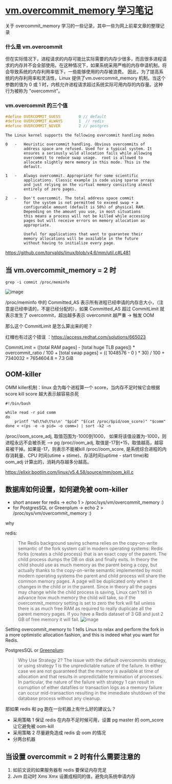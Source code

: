 # [vm.overcommit_memory 学习笔记](https://github.com/yihong0618/gitblog/issues/261)

关于 overcommit_memory 学习的一些记录，其中一些为网上前辈文章的整理记录

### 什么是 vm.overcommit 

但在实际情况下，进程请求的内存可能比实际需要的内存少很多，而且很多进程请求的内存并不会全部使用。在这种情况下，如果系统采用严格的内存申请机制，将会导致系统的内存利用率低下，一些能够使用的内存被浪费。
因此，为了提高系统的内存利用率和灵活性，Linux 提供了vm.overcommit_memory 机制。当这个参数的值为 0 或 1 时，内核允许进程请求超过系统实际可用内存的内存量。这种行为被称为 "overcommit"。


### vm.overcommit 的三个值

```c
#define OVERCOMMIT_GUESS        0 // default
#define OVERCOMMIT_ALWAYS       1  // redis
#define OVERCOMMIT_NEVER        2 // postgres
```

```
The Linux kernel supports the following overcommit handling modes

0	-	Heuristic overcommit handling. Obvious overcommits of
		address space are refused. Used for a typical system. It
		ensures a seriously wild allocation fails while allowing
		overcommit to reduce swap usage.  root is allowed to 
		allocate slightly more memory in this mode. This is the 
		default.

1	-	Always overcommit. Appropriate for some scientific
		applications. Classic example is code using sparse arrays
		and just relying on the virtual memory consisting almost
		entirely of zero pages.

2	-	Don't overcommit. The total address space commit
		for the system is not permitted to exceed swap + a
		configurable amount (default is 50%) of physical RAM.
		Depending on the amount you use, in most situations
		this means a process will not be killed while accessing
		pages but will receive errors on memory allocation as
		appropriate.

		Useful for applications that want to guarantee their
		memory allocations will be available in the future
		without having to initialize every page.
```

https://github.com/torvalds/linux/blob/v4.6/mm/util.c#L481

## 当 vm.overcommit_memory = 2 时

```console
grep -i commit /proc/meminfo
```
![image](https://user-images.githubusercontent.com/15976103/231321120-e77b8fb6-db53-4537-a470-4ffb8bf86073.png)

/proc/meminfo 中的 Committed_AS 表示所有进程已经申请的内存总大小，（注意是已经申请的，不是已经分配的），如果 Committed_AS 超过 CommitLimit 就表示发生了 overcommit，超出越多表示 overcommit 越严重 -> 触发 OOM
 
那么这个 CommitLimit 是怎么算出来的呢？

红帽也有过这个错误 ：https://access.redhat.com/solutions/665023

CommitLimit = ([total RAM pages] - [total huge TLB pages]) * overcommit_ratio / 100 + [total swap pages]
            = (( 1048576 - 0 ) * 30) / 100 + 7340032
            =  7654604.8
            =  7.3 GiB

## OOM-killer

OMM killer机制：linux 会为每个进程算一个 score，当内存不足时候它会根据 score kill
score 越大表示越容易杀死
```shell
#!/bin/bash

while read -r pid comm
do
    printf '%d\t%d\t%s\n' "$pid" "$(cat /proc/$pid/oom_score)" "$comm"
done < <(ps -e -o pid= -o comm=) | sort -k2 -n
```

/proc/<pid>/oom_score_adj, 取值范围为-1000到1000， 如果将该值设置为-1000，则进程永远不会被杀死 --> pg
/proc/<pid>/oom_adj, 取值是-17到+15，取值越高，越容易被干掉。如果是-17，则表示不能被kill
/proc/<pid>/oom_score, 是系统综合进程的内存消耗量、CPU 时间(utime + stime)、存活时间(uptime - start time)和 oom_adj 计算出的，消耗内存越多分越高。


https://elixir.bootlin.com/linux/v5.4.58/source/mm/oom_kill.c


## 数据库如何设置，如何避免被 oom-killer


- short answer for redis -> echo 1 > /proc/sys/vm/overcommit_memory :)
- for PostgresSQL or Greenplum -> echo 2 > /proc/sys/vm/overcommit_memory :)

why 

redis:
> The Redis background saving schema relies on the copy-on-write semantic of the fork system call in modern operating systems: Redis forks (creates a child process) that is an exact copy of the parent. The child process dumps the DB on disk and finally exits. In theory the child should use as much memory as the parent being a copy, but actually thanks to the copy-on-write semantic implemented by most modern operating systems the parent and child process will share the common memory pages. A page will be duplicated only when it changes in the child or in the parent. Since in theory all the pages may change while the child process is saving, Linux can't tell in advance how much memory the child will take, so if the overcommit_memory setting is set to zero the fork will fail unless there is as much free RAM as required to really duplicate all the parent memory pages. If you have a Redis dataset of 3 GB and just 2 GB of free memory it will fail.
![image](https://user-images.githubusercontent.com/15976103/231344226-8be702f8-c564-4bea-960d-ec0dd9020685.png)

Setting overcommit_memory to 1 tells Linux to relax and perform the fork in a more optimistic allocation fashion, and this is indeed what you want for Redis.

PostgresSQL or [Greenplum](https://community.pivotal.io/s/article/Linux-Overcommit-Strategies-and-Pivotal-GreenplumGPDBPivotal-HDBHDB?language=en_US):

> Why Use Strategy 2?
The issue with the default overcommits strategy, or using strategy 1 is the unpredictable nature of the failure. In either case we are not guaranteed that the memory is available at time of allocation and that results in unpredictable termination of processes. In particular, the nature of the failure with strategy 1 can result in corruption of either datafiles or transaction logs as a memory failure can occur mid-transaction resulting in the immediate shutdown of the database process without any cleanup.

那如果 redis 和 pg 跑在一台机器上有什么好的建议么？

- 采用策略 1 保证 redis 在内存不足时候可用，设置 pg master 的 oom_score 让它避免被 oom-kill 
- 采用策略 2 尽量避免造成 redis 会 oom 的情况
- 分两台机器

## 当设置 overcommit = 2 时有什么需要注意的

1. 如前文说的如果服务器有 redis 要保证内存充足
2. Jvm 启动时  Xms Xmx 设置成相同的值，避免向系统申请内存
